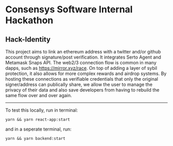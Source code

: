 # Consensys Software Internal Hackathon 

## Hack-Identity

This project aims to link an ethereum address with a twitter and/or github account through signature/post verification. It integrates Serto Agent and Metamask Snaps API. 
The web2/3 connection flow is common in many dapps, such as https://mirror.xyz/race. On top of adding a layer of sybil protection, it also allows for more complex rewards and airdrop systems. By hosting these connections as verifiable credentials that only the original signer/address can publically share, we allow the user to manage the privacy of their data and also save developers from having to rebuild the same flow over and over again.  

---

To test this locally, run in terminal:

```
yarn && yarn react-app:start
```

and in a seperate terminal, run: 

```
yarn && yarn backend:start
```
